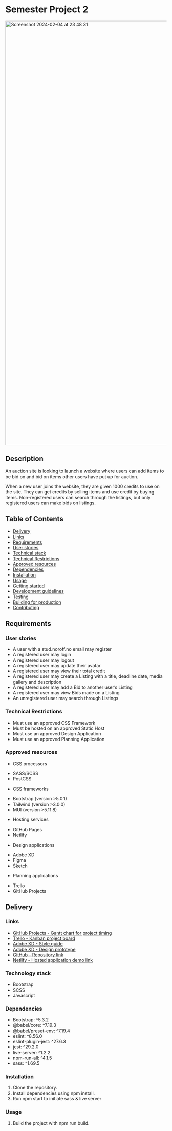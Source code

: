 # Semester Project 2
<img width="1325" alt="Screenshot 2024-02-04 at 23 48 31" src="https://github.com/rikke-dishington/semester-project-2/assets/85433495/273c7a0e-5ac6-440f-8d63-d27d4f3f0aa9">


## Description
An auction site is looking to launch a website where users can add items to be bid on and bid on items other users have put up for auction.

When a new user joins the website, they are given 1000 credits to use on the site. They can get credits by selling items and use credit by buying items. Non-registered users can search through the listings, but only registered users can make bids on listings.

## Table of Contents
* [Delivery](#delivery)
* [Links](#links)
* [Requirements](#requirements)
* [User stories](#user-stories)
* [Technical stack](#technical_stack)
* [Technical Restrictions](#technical-restrictions)
* [Approved resources](#approved-resources)
* [Dependencies](#dependencies)
* [Installation](#installation)
* [Usage](#usage)
* [Getting started](#getting_started)
* [Development guidelines](#development_guidelines)
* [Testing](#testing)
* [Building for production](#building_for_production)
* [Contributing](#contributing)

## Requirements

### User stories
* A user with a stud.noroff.no email may register
* A registered user may login
* A registered user may logout
* A registered user may update their avatar
* A registered user may view their total credit
* A registered user may create a Listing with a title, deadline date, media gallery and description
* A registered user may add a Bid to another user’s Listing
* A registered user may view Bids made on a Listing
* An unregistered user may search through Listings

### Technical Restrictions
* Must use an approved CSS Framework
* Must be hosted on an approved Static Host
* Must use an approved Design Application
* Must use an approved Planning Application

### Approved resources
* CSS processors
 - SASS/SCSS
 - PostCSS

* CSS frameworks
 - Bootstrap (version >5.0.1)
 - Tailwind (version >3.0.0)
 - MUI (version >5.11.8)

* Hosting services
 - GitHub Pages
 - Netlify

* Design applications
 - Adobe XD
 - Figma
 - Sketch

* Planning applications
 - Trello
 - GitHub Projects

 ## Delivery

### Links
* [GitHub Projects - Gantt chart for project timing](https://github.com/users/rikke-dishington/projects/2)
* [Trello - Kanban project board](https://trello.com/invite/b/yYJEHW6m/ATTI5bcf6db2f9b25d6b7a74086e5ec0a9dc6ADB21EA/semester-project-2)
* [Adobe XD - Style guide](https://xd.adobe.com/view/c887df51-e9b8-4d07-b19d-4d8cbb391046-9dd4/?fullscreen)
* [Adobe XD - Design prototype](https://xd.adobe.com/view/82ca242b-6445-4fa5-90e2-608bfa69c13d-d799/?fullscreen)
* [GitHub - Repository link](https://github.com/rikke-dishington/semester-project-2)
* [Netlify - Hosted application demo link](https://beamish-flan-146217.netlify.app)

### Technology stack
* Bootstrap
* SCSS
* Javascript

### Dependencies
* Bootstrap: ^5.3.2
* @babel/core: ^7.19.3
* @babel/preset-env: ^7.19.4
* eslint: ^8.56.0
* eslint-plugin-jest: ^27.6.3
* jest: ^29.2.0
* live-server: ^1.2.2
* npm-run-all: ^4.1.5
* sass: ^1.69.5

### Installation
1. Clone the repository.
2. Install dependencies using npm install.
3. Run npm start to initiate sass & live server

### Usage
1. Build the project with npm run build.
